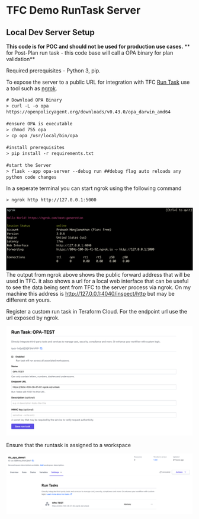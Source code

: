 # TFC Demo RunTask Server

## Local Dev Server Setup
**This code is for POC and should not be used for production use cases.**
** for Post-Plan run task - this code base will call a OPA binary for plan validation**


 Required prerequisites - Python 3, pip. 
 
 To expose the server to a public URL for integration with TFC [Run Task](https://www.terraform.io/cloud-docs/integrations/run-tasks) use a tool such as [ngrok](https://ngrok.com).

```
# Download OPA Binary
> curl -L -o opa https://openpolicyagent.org/downloads/v0.43.0/opa_darwin_amd64

#ensure OPA is executable
> chmod 755 opa
> cp opa /usr/local/bin/opa

#install prerequisites
> pip install -r requirements.txt

#start the Server
> flask --app opa-server --debug run ##debug flag auto reloads any python code changes
```

In a seperate terminal you can start ngrok using the following command

```
> ngrok http http://127.0.0.1:5000
```
![](ngrok-display.png)
The output from ngrok above shows the public forward address that will be used in TFC. it also shows a url for a local web interface that can be useful to see the data being sent from TFC to the server process via ngrok. On my machine this address is http://127.0.0.1:4040/inspect/http but may be different on yours.


Register a custom run task in Teraform Cloud. For the endpoint url use the url exposed by ngrok. 

![](runtask-setup.png)

Ensure that the runtask is assigned to a workspace

![](runtask-workspace-setup.png)
